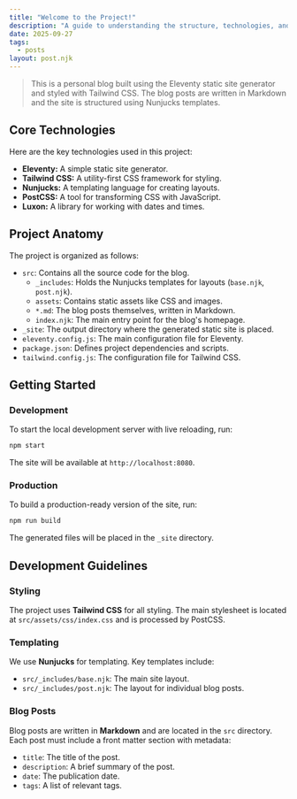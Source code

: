 ```yaml
---
title: "Welcome to the Project!"
description: "A guide to understanding the structure, technologies, and conventions of this Eleventy-powered blog."
date: 2025-09-27
tags:
  - posts
layout: post.njk
---
```


> This is a personal blog built using the Eleventy static site generator and styled with Tailwind CSS. The blog posts are written in Markdown and the site is structured using Nunjucks templates.
>
> 

## Core Technologies

Here are the key technologies used in this project:

*   **Eleventy:** A simple static site generator.
*   **Tailwind CSS:** A utility-first CSS framework for styling.
*   **Nunjucks:** A templating language for creating layouts.
*   **PostCSS:** A tool for transforming CSS with JavaScript.
*   **Luxon:** A library for working with dates and times.



## Project Anatomy

The project is organized as follows:

*   `src`: Contains all the source code for the blog.
    *   `_includes`: Holds the Nunjucks templates for layouts (`base.njk`, `post.njk`).
    *   `assets`: Contains static assets like CSS and images.
    *   `*.md`: The blog posts themselves, written in Markdown.
    *   `index.njk`: The main entry point for the blog's homepage.
*   `_site`: The output directory where the generated static site is placed.
*   `eleventy.config.js`: The main configuration file for Eleventy.
*   `package.json`: Defines project dependencies and scripts.
*   `tailwind.config.js`: The configuration file for Tailwind CSS.




## Getting Started

### Development

To start the local development server with live reloading, run:

```bash
npm start
```

The site will be available at `http://localhost:8080`.




### Production

To build a production-ready version of the site, run:

```bash
npm run build
```

The generated files will be placed in the `_site` directory.

## Development Guidelines

### Styling

The project uses **Tailwind CSS** for all styling. The main stylesheet is located at `src/assets/css/index.css` and is processed by PostCSS.

### Templating

We use **Nunjucks** for templating. Key templates include:
*   `src/_includes/base.njk`: The main site layout.
*   `src/_includes/post.njk`: The layout for individual blog posts.

### Blog Posts

Blog posts are written in **Markdown** and are located in the `src` directory. Each post must include a front matter section with metadata:

*   `title`: The title of the post.
*   `description`: A brief summary of the post.
*   `date`: The publication date.
*   `tags`: A list of relevant tags.